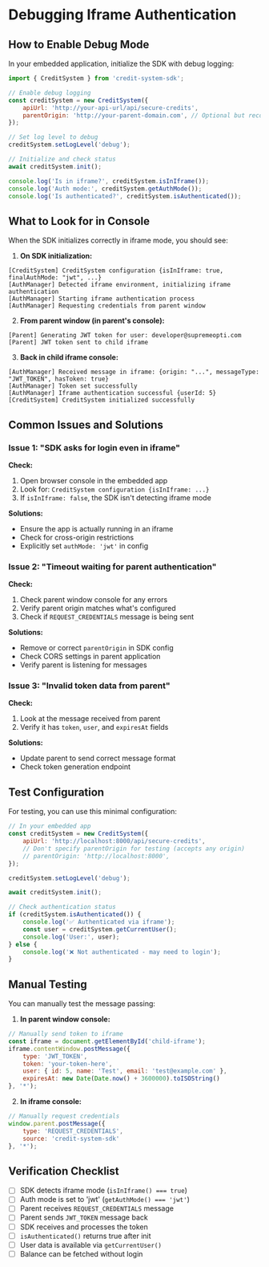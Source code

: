 # Debugging Iframe Authentication

## How to Enable Debug Mode

In your embedded application, initialize the SDK with debug logging:

```javascript
import { CreditSystem } from 'credit-system-sdk';

// Enable debug logging
const creditSystem = new CreditSystem({
    apiUrl: 'http://your-api-url/api/secure-credits',
    parentOrigin: 'http://your-parent-domain.com', // Optional but recommended for security
});

// Set log level to debug
creditSystem.setLogLevel('debug');

// Initialize and check status
await creditSystem.init();

console.log('Is in iframe?', creditSystem.isInIframe());
console.log('Auth mode:', creditSystem.getAuthMode());
console.log('Is authenticated?', creditSystem.isAuthenticated());
```

## What to Look for in Console

When the SDK initializes correctly in iframe mode, you should see:

1. **On SDK initialization:**
```
[CreditSystem] CreditSystem configuration {isInIframe: true, finalAuthMode: "jwt", ...}
[AuthManager] Detected iframe environment, initializing iframe authentication
[AuthManager] Starting iframe authentication process
[AuthManager] Requesting credentials from parent window
```

2. **From parent window (in parent's console):**
```
[Parent] Generating JWT token for user: developer@supremeopti.com
[Parent] JWT token sent to child iframe
```

3. **Back in child iframe console:**
```
[AuthManager] Received message in iframe: {origin: "...", messageType: "JWT_TOKEN", hasToken: true}
[AuthManager] Token set successfully
[AuthManager] Iframe authentication successful {userId: 5}
[CreditSystem] CreditSystem initialized successfully
```

## Common Issues and Solutions

### Issue 1: "SDK asks for login even in iframe"

**Check:**
1. Open browser console in the embedded app
2. Look for: `CreditSystem configuration {isInIframe: ...}`
3. If `isInIframe: false`, the SDK isn't detecting iframe mode

**Solutions:**
- Ensure the app is actually running in an iframe
- Check for cross-origin restrictions
- Explicitly set `authMode: 'jwt'` in config

### Issue 2: "Timeout waiting for parent authentication"

**Check:**
1. Check parent window console for any errors
2. Verify parent origin matches what's configured
3. Check if `REQUEST_CREDENTIALS` message is being sent

**Solutions:**
- Remove or correct `parentOrigin` in SDK config
- Check CORS settings in parent application
- Verify parent is listening for messages

### Issue 3: "Invalid token data from parent"

**Check:**
1. Look at the message received from parent
2. Verify it has `token`, `user`, and `expiresAt` fields

**Solutions:**
- Update parent to send correct message format
- Check token generation endpoint

## Test Configuration

For testing, you can use this minimal configuration:

```javascript
// In your embedded app
const creditSystem = new CreditSystem({
    apiUrl: 'http://localhost:8000/api/secure-credits',
    // Don't specify parentOrigin for testing (accepts any origin)
    // parentOrigin: 'http://localhost:8000',
});

creditSystem.setLogLevel('debug');

await creditSystem.init();

// Check authentication status
if (creditSystem.isAuthenticated()) {
    console.log('✅ Authenticated via iframe');
    const user = creditSystem.getCurrentUser();
    console.log('User:', user);
} else {
    console.log('❌ Not authenticated - may need to login');
}
```

## Manual Testing

You can manually test the message passing:

1. **In parent window console:**
```javascript
// Manually send token to iframe
const iframe = document.getElementById('child-iframe');
iframe.contentWindow.postMessage({
    type: 'JWT_TOKEN',
    token: 'your-token-here',
    user: { id: 5, name: 'Test', email: 'test@example.com' },
    expiresAt: new Date(Date.now() + 3600000).toISOString()
}, '*');
```

2. **In iframe console:**
```javascript
// Manually request credentials
window.parent.postMessage({
    type: 'REQUEST_CREDENTIALS',
    source: 'credit-system-sdk'
}, '*');
```

## Verification Checklist

- [ ] SDK detects iframe mode (`isInIframe() === true`)
- [ ] Auth mode is set to 'jwt' (`getAuthMode() === 'jwt'`)
- [ ] Parent receives `REQUEST_CREDENTIALS` message
- [ ] Parent sends `JWT_TOKEN` message back
- [ ] SDK receives and processes the token
- [ ] `isAuthenticated()` returns true after init
- [ ] User data is available via `getCurrentUser()`
- [ ] Balance can be fetched without login